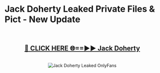 # Jack Doherty Leaked Private Files & Pict - New Update
<br>
<div align="center">
<h2><a href="https://mediafilles.blogspot.com/?title=Jack_Doherty" rel="nofollow">🔴 CLICK HERE 🌐==►► Jack Doherty</a></h2>
<br>
<a href="https://mediafilles.blogspot.com/?title=Jack_Doherty" rel="nofollow" data-target="animated-image.originalLink"><img src="https://i.ibb.co.com/WyWwxjT/player-gif2.gif" alt="Jack Doherty Leaked OnlyFans" style="max-width: 100%; display: inline-block;" data-target="animated-image.originalImage"></a>
</div>
<br>